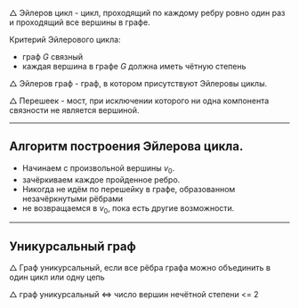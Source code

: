 
$\triangle$ Эйлеров цикл - цикл, проходящий по каждому ребру ровно один раз и проходящий все вершины в графе.

Критерий Эйлерового цикла:
- граф $G$ связный
- каждая вершина в графе $G$ должна иметь чётную степень


$\triangle$ Эйлеров граф - граф, в котором присутствуют Эйлеровы циклы.


$\triangle$ Перешеек - мост, при исключении которого ни одна компонента связности не является вершиной.

---

## Алгоритм построения Эйлерова цикла.

- Начинаем с произвольной вершины $v_0$.
- зачёркиваем каждое пройденное ребро.
- Никогда не идём по перешейку в графе, образованном
незачёркнутыми рёбрами 
- не возвращаемся в $v_0$, пока есть другие
возможности.


---
## Уникурсальный граф

$\triangle$ Граф уникурсальный, если все рёбра графа можно объединить в один цикл или одну цепь

$\triangle$ граф уникурсальный <=> число вершин нечётной степени <= 2